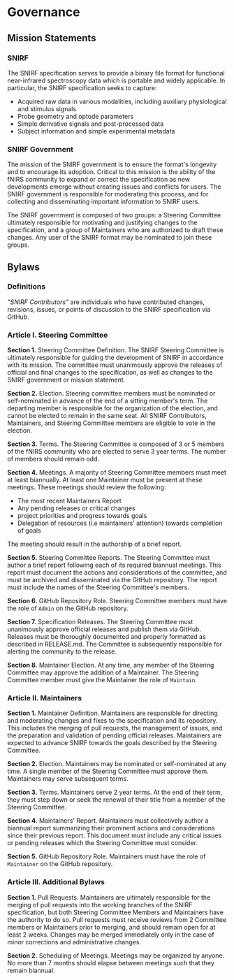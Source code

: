 # Governance

## Mission Statements
### SNIRF
The SNIRF specification serves to provide a binary file format for functional near-infrared spectroscopy data which is portable and widely applicable. In particular, the SNIRF specification seeks to capture:
- Acquired raw data in various modalities, including auxiliary physiological and stimulus signals
- Probe geometry and optode parameters
- Simple derivative signals and post-processed data
- Subject information and simple experimental metadata

### SNIRF Government
The mission of the SNIRF government is to ensure the format's longevity and to encourage its adoption. Critical to this mission is the ability of the fNIRS community to expand or correct the specification as new developments emerge without creating issues and conflicts for users. The SNIRF government is responsible for moderating this process, and for collecting and disseminating important information to SNIRF users.

The SNIRF government is composed of two groups: a Steering Committee ultimately responsible for motivating and justifying changes to the specification, and a group of Maintainers who are authorized to draft these changes.
Any user of the SNIRF format may be nominated to join these groups.

## Bylaws

### Definitions

_"SNIRF Contributors"_ are individuals who have contributed changes, revisions, issues, or points of discussion to the SNIRF specification via GitHub.

### Article I. Steering Committee

**Section 1.** Steering Committee Definition. The SNIRF Steering Committee is ultimately responsible for guiding the development of SNIRF in accordance with its mission. The committee must unanimously approve the releases of official and final changes to the specification, as well as changes to the SNIRF government or mission statement.

**Section 2.** Election. Steering committee members must be nominated or self-nominated in advance of the end of a sitting member's term. The departing member is responsible for the organization of the election, and cannot be elected to remain in the same seat. All SNIRF Contributors, Maintainers, and Steering Committee members are eligible to vote in the election.

**Section 3.** Terms. The Steering Committee is composed of 3 or 5 members of the fNIRS community who are elected to serve 3 year terms. The number of members should remain odd.

**Section 4.** Meetings. A majority of Steering Committee members must meet at least biannually. At least one Maintainer must be present at these meetings. These meetings should review the following:
- The most recent Maintainers Report
- Any pending releases or critical changes
- project priorities and progress towards goals
- Delegation of resources (i.e maintainers' attention) towards completion of goals

The meeting should result in the authorship of a brief report.

**Section 5.** Steering Committee Reports. The Steering Committee must author a brief report following each of its required biannual meetings. This report must document the actions and considerations of the committee, and must be archived and disseminated via the GitHub repository. The report must include the names of the Steering Committee's members.

**Section 6.** GitHub Repository Role. Steering Committee members must have the role of `Admin` on the GitHub repository.  

**Section 7.** Specification Releases. The Steering Committee must unanimously approve official releases and publish them via GitHub. Releases must be thoroughly documented and properly formatted as described in RELEASE.md. The Committee is subsequently responsible for alerting the community to the release.

**Section 8.** Maintainer Election. At any time, any member of the Steering Committee may approve the addition of a Maintainer. The Steering Committee member must give the Maintainer the role of `Maintain`.

### Article II. Maintainers

**Section 1.** Maintainer Definition. Maintainers are responsible for directing and moderating changes and fixes to the specification and its repository. This includes the merging of pull requests, the management of issues, and the preparation and validation of pending official releases. Maintainers are expected to advance SNIRF towards the goals described by the Steering Committee.

**Section 2.** Election. Maintainers may be nominated or self-nominated at any time. A single member of the Steering Committee must approve them. Maintainers may serve subsequent terms.

**Section 3.** Terms. Maintainers serve 2 year terms. At the end of their term, they must step down or seek the renewal of their title from a member of the Steering Committee.

**Section 4.** Maintainers' Report. Maintainers must collectively author a biannual report summarizing their prominent actions and considerations since their previous report. This document must include any critical issues or pending releases which the Steering Committee must consider. 

**Section 5.** GitHub Repository Role. Maintainers must have the role of `Maintainer` on the GitHub repository.

### Article III. Additional Bylaws

**Section 1.** Pull Requests. Maintainers are ultimately responsible for the merging of pull requests into the working branches of the SNIRF specification, but both Steering Committee Members and Maintainers have the authority to do so. Pull requests must receive reviews from 2 Committee members or Maintainers prior to merging, and should remain open for at least 2 weeks. Changes may be merged immediately only in the case of minor corrections and administrative changes.

**Section 2.** Scheduling of Meetings. Meetings may be organized by anyone. No more than 7 months should elapse between meetings such that they remain biannual.
